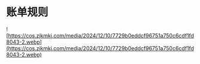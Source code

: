 # 账单规则

![https://cos.zjkmkj.com/media/2024/12/10/7729b0eddcf96751a750c6cdf1fd8043-2.webp](https://cos.zjkmkj.com/media/2024/12/10/7729b0eddcf96751a750c6cdf1fd8043-2.webp)
